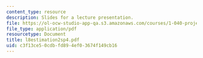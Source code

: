 ```yaml
---
content_type: resource
description: Slides for a lecture presentation.
file: https://ol-ocw-studio-app-qa.s3.amazonaws.com/courses/1-040-project-management-spring-2004/c3f13ce50cdbfd894ef03674f149cb16_l8estimation2sp4.pdf
file_type: application/pdf
resourcetype: Document
title: l8estimation2sp4.pdf
uid: c3f13ce5-0cdb-fd89-4ef0-3674f149cb16
---
```


